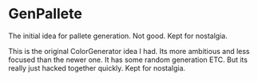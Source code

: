 # GenPallete
The initial idea for pallete generation. Not good. Kept for nostalgia.

This is the original ColorGenerator idea I had. Its more ambitious and less focused than the newer one. It has some random generation ETC. But its really just hacked together quickly. Kept for nostalgia.
